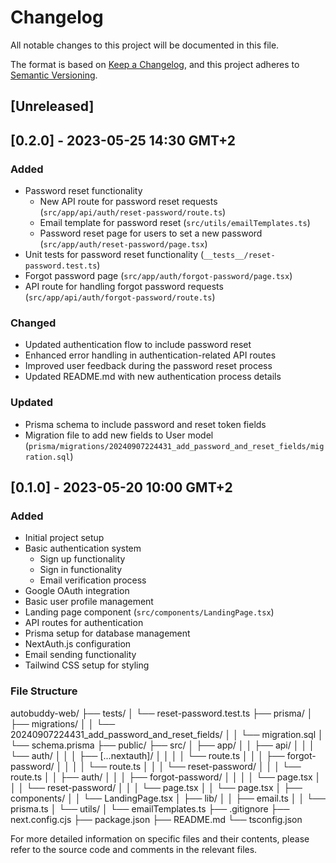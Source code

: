 # Changelog

All notable changes to this project will be documented in this file.

The format is based on [Keep a Changelog](https://keepachangelog.com/en/1.0.0/),
and this project adheres to [Semantic Versioning](https://semver.org/spec/v2.0.0.html).

## [Unreleased]

## [0.2.0] - 2023-05-25 14:30 GMT+2

### Added
- Password reset functionality
  - New API route for password reset requests (`src/app/api/auth/reset-password/route.ts`)
  - Email template for password reset (`src/utils/emailTemplates.ts`)
  - Password reset page for users to set a new password (`src/app/auth/reset-password/page.tsx`)
- Unit tests for password reset functionality (`__tests__/reset-password.test.ts`)
- Forgot password page (`src/app/auth/forgot-password/page.tsx`)
- API route for handling forgot password requests (`src/app/api/auth/forgot-password/route.ts`)

### Changed
- Updated authentication flow to include password reset
- Enhanced error handling in authentication-related API routes
- Improved user feedback during the password reset process
- Updated README.md with new authentication process details

### Updated
- Prisma schema to include password and reset token fields
- Migration file to add new fields to User model (`prisma/migrations/20240907224431_add_password_and_reset_fields/migration.sql`)

## [0.1.0] - 2023-05-20 10:00 GMT+2

### Added
- Initial project setup
- Basic authentication system
  - Sign up functionality
  - Sign in functionality
  - Email verification process
- Google OAuth integration
- Basic user profile management
- Landing page component (`src/components/LandingPage.tsx`)
- API routes for authentication
- Prisma setup for database management
- NextAuth.js configuration
- Email sending functionality
- Tailwind CSS setup for styling

### File Structure

autobuddy-web/
├── tests/
│ └── reset-password.test.ts
├── prisma/
│ ├── migrations/
│ │ └── 20240907224431_add_password_and_reset_fields/
│ │ └── migration.sql
│ └── schema.prisma
├── public/
├── src/
│ ├── app/
│ │ ├── api/
│ │ │ └── auth/
│ │ │ ├── [...nextauth]/
│ │ │ │ └── route.ts
│ │ │ ├── forgot-password/
│ │ │ │ └── route.ts
│ │ │ └── reset-password/
│ │ │ └── route.ts
│ │ ├── auth/
│ │ │ ├── forgot-password/
│ │ │ │ └── page.tsx
│ │ │ └── reset-password/
│ │ │ └── page.tsx
│ │ └── page.tsx
│ ├── components/
│ │ └── LandingPage.tsx
│ ├── lib/
│ │ ├── email.ts
│ │ └── prisma.ts
│ └── utils/
│ └── emailTemplates.ts
├── .gitignore
├── next.config.cjs
├── package.json
├── README.md
└── tsconfig.json

For more detailed information on specific files and their contents, please refer to the source code and comments in the relevant files.